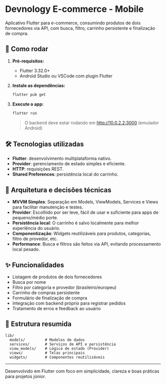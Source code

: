 # Devnology E-commerce - Mobile

Aplicativo Flutter para e-commerce, consumindo produtos de dois fornecedores via API, com busca, filtro, carrinho persistente e finalização de compra.

## 🚀 Como rodar

1. **Pré-requisitos:**
   - Flutter 3.32.0+
   - Android Studio ou VSCode com plugin Flutter

2. **Instale as dependências:**
   ```bash
   flutter pub get
   ```

3. **Execute o app:**
   ```bash
   flutter run
   ```
   > O backend deve estar rodando em http://10.0.2.2:3000 (emulador Android)

## 🛠️ Tecnologias utilizadas
- **Flutter**: desenvolvimento multiplataforma nativo.
- **Provider**: gerenciamento de estado simples e eficiente.
- **HTTP**: requisições REST.
- **Shared Preferences**: persistência local do carrinho.

## 📐 Arquitetura e decisões técnicas
- **MVVM Simples**: Separação em Models, ViewModels, Services e Views para facilitar manutenção e testes.
- **Provider**: Escolhido por ser leve, fácil de usar e suficiente para apps de pequeno/médio porte.
- **Persistência local**: O carrinho é salvo localmente para melhor experiência do usuário.
- **Componentização**: Widgets reutilizáveis para produtos, categorias, filtro de provedor, etc.
- **Performance**: Busca e filtros são feitos via API, evitando processamento local pesado.

## ✨ Funcionalidades
- Listagem de produtos de dois fornecedores
- Busca por nome
- Filtro por categoria e provedor (brasileiro/europeu)
- Carrinho de compras persistente
- Formulário de finalização de compra
- Integração com backend próprio para registrar pedidos
- Tratamento de erros e feedback ao usuário

## 📁 Estrutura resumida
```
lib/
  models/         # Modelos de dados
  services/       # Serviços de API e persistência
  view_models/    # Lógica de estado (Provider)
  views/          # Telas principais
  widgets/        # Componentes reutilizáveis
```
---
Desenvolvido em Flutter com foco em simplicidade, clareza e boas práticas para projetos júnior.

